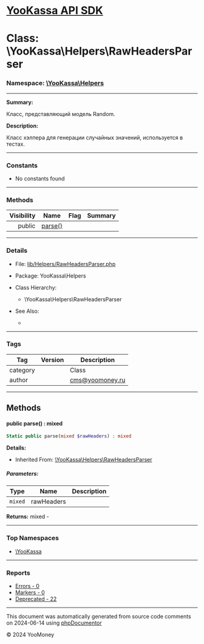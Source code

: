 # [YooKassa API SDK](../home.md)

# Class: \YooKassa\Helpers\RawHeadersParser
### Namespace: [\YooKassa\Helpers](../namespaces/yookassa-helpers.md)
---
**Summary:**

Класс, представляющий модель Random.

**Description:**

Класс хэлпера для генерации случайных значений, используется в тестах.

---
### Constants
* No constants found

---
### Methods
| Visibility | Name | Flag | Summary |
| ----------:| ---- | ---- | ------- |
| public | [parse()](../classes/YooKassa-Helpers-RawHeadersParser.md#method_parse) |  |  |

---
### Details
* File: [lib/Helpers/RawHeadersParser.php](../../lib/Helpers/RawHeadersParser.php)
* Package: YooKassa\Helpers
* Class Hierarchy:
  * \YooKassa\Helpers\RawHeadersParser

* See Also:
  * [](https://yookassa.ru/developers/api)

---
### Tags
| Tag | Version | Description |
| --- | ------- | ----------- |
| category |  | Class |
| author |  | cms@yoomoney.ru |

---
## Methods
<a name="method_parse" class="anchor"></a>
#### public parse() : mixed

```php
Static public parse(mixed $rawHeaders) : mixed
```

**Details:**
* Inherited From: [\YooKassa\Helpers\RawHeadersParser](../classes/YooKassa-Helpers-RawHeadersParser.md)

##### Parameters:
| Type | Name | Description |
| ---- | ---- | ----------- |
| <code lang="php">mixed</code> | rawHeaders  |  |

**Returns:** mixed - 



---

### Top Namespaces

* [\YooKassa](../namespaces/yookassa.md)

---

### Reports
* [Errors - 0](../reports/errors.md)
* [Markers - 0](../reports/markers.md)
* [Deprecated - 22](../reports/deprecated.md)

---

This document was automatically generated from source code comments on 2024-06-14 using [phpDocumentor](http://www.phpdoc.org/)

&copy; 2024 YooMoney